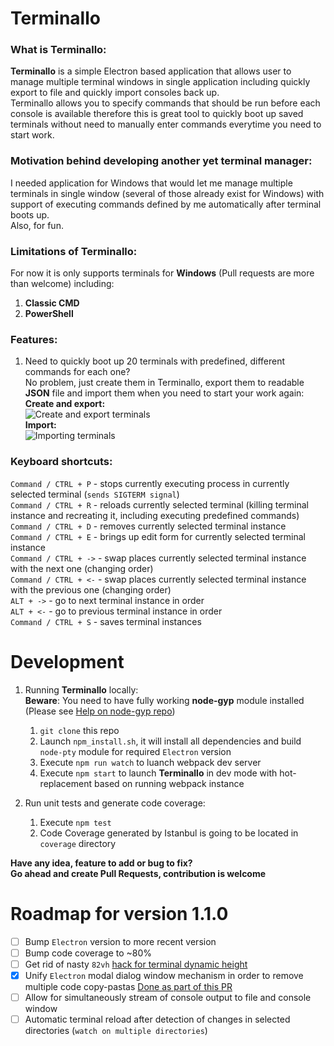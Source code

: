 # Terminallo

### What is Terminallo:

**Terminallo** is a simple Electron based application that allows user to manage multiple terminal windows in single application including quickly export to file and quickly import consoles back up.  
Terminallo allows you to specify commands that should be run before each console is available therefore this is great tool to quickly boot up saved terminals without need to manually enter commands everytime you need to start work.

### Motivation behind developing another yet terminal manager:

I needed application for Windows that would let me manage multiple terminals in single window (several of those already exist for Windows) with support of executing commands defined by me automatically after terminal boots up.  
Also, for fun.

### Limitations of Terminallo:

For now it is only supports terminals for **Windows** (Pull requests are more than welcome) including:

1.  **Classic CMD**
2.  **PowerShell**

### Features:

1.  Need to quickly boot up 20 terminals with predefined, different commands for each one?  
    No problem, just create them in Terminallo, export them to readable **JSON** file and import them when you need to start your work again:  
     **Create and export:**  
     ![Create and export terminals](https://media.giphy.com/media/3M8bF6DMTv74NtuH92/giphy.gif)  
     **Import:**  
     ![Importing terminals](https://media.giphy.com/media/biKaxo5y9utw3MOGN4/giphy.gif)

### Keyboard shortcuts:

`Command / CTRL + P` - stops currently executing process in currently selected terminal (`sends SIGTERM signal`)  
`Command / CTRL + R` - reloads currently selected terminal (killing terminal instance and recreating it, including executing predefined commands)  
`Command / CTRL + D` - removes currently selected terminal instance  
`Command / CTRL + E` - brings up edit form for currently selected terminal instance  
`Command / CTRL + ->` - swap places currently selected terminal instance with the next one (changing order)  
`Command / CTRL + <-` - swap places currently selected terminal instance with the previous one (changing order)  
`ALT + ->` - go to next terminal instance in order  
`ALT + <-` - go to previous terminal instance in order  
`Command / CTRL + S` - saves terminal instances

# Development

1.  Running **Terminallo** locally:  
    **Beware**: You need to have fully working **node-gyp** module installed (Please see [Help on node-gyp repo](https://github.com/nodejs/node-gyp))

    1.  `git clone` this repo
    2.  Launch `npm_install.sh`, it will install all dependencies and build `node-pty` module for required `Electron` version
    3.  Execute `npm run watch` to luanch webpack dev server
    4.  Execute `npm start` to launch **Terminallo** in dev mode with hot-replacement based on running webpack instance

2.  Run unit tests and generate code coverage:
    1.  Execute `npm test`
    2.  Code Coverage generated by Istanbul is going to be located in `coverage` directory

**Have any idea, feature to add or bug to fix?  
Go ahead and create Pull Requests, contribution is welcome**

# Roadmap for version 1.1.0

- [ ] Bump `Electron` version to more recent version
- [ ] Bump code coverage to ~80%
- [ ] Get rid of nasty `82vh` [hack for terminal dynamic height](https://github.com/darekg11/Terminallo/blob/master/src/app/components/Terminal/Terminal.css#L127)
- [x] Unify `Electron` modal dialog window mechanism in order to remove multiple code copy-pastas [Done as part of this PR](https://github.com/darekg11/Terminallo/pull/26)
- [ ] Allow for simultaneously stream of console output to file and console window
- [ ] Automatic terminal reload after detection of changes in selected directories (`watch on multiple directories`)

